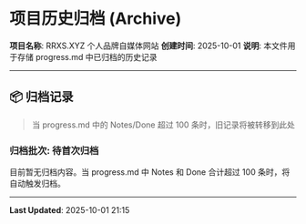 # 项目历史归档 (Archive)

**项目名称**: RRXS.XYZ 个人品牌自媒体网站
**创建时间**: 2025-10-01
**说明**: 本文件用于存储 progress.md 中已归档的历史记录

---

## 📦 归档记录

> 当 progress.md 中的 Notes/Done 超过 100 条时，旧记录将被转移到此处

### 归档批次: 待首次归档

目前暂无归档内容。当 progress.md 中 Notes 和 Done 合计超过 100 条时，将自动触发归档。

---

**Last Updated**: 2025-10-01 21:15